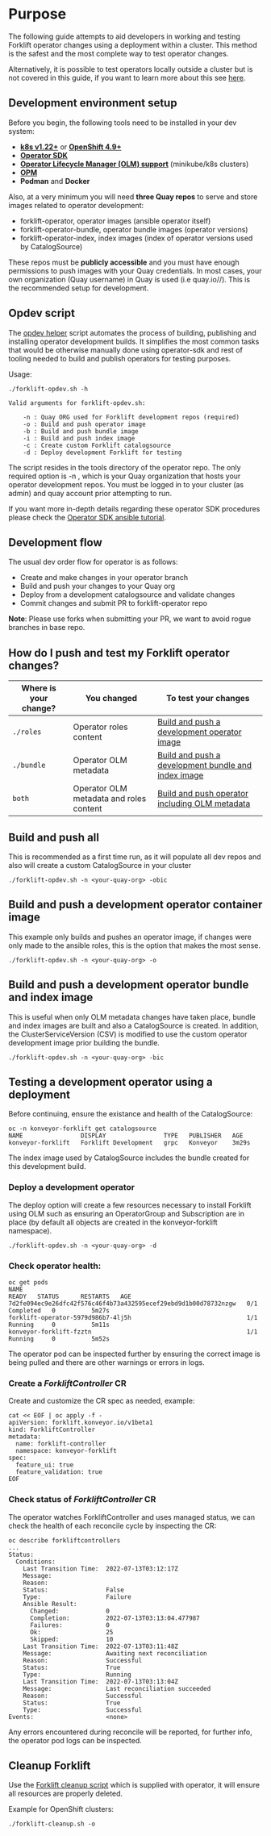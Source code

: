 # Purpose

The following guide attempts to aid developers in working and testing Forklift operator changes using a deployment within a cluster. This method is the safest and the most complete way to test operator changes.

Alternatively, it is possible to test operators locally outside a cluster but is not covered in this guide, if you want to learn more about this see [here](https://sdk.operatorframework.io/docs/building-operators/ansible/tutorial/#1-run-locally-outside-the-cluster).

## Development environment setup

Before you begin, the following tools need to be installed in your dev system:

* [__k8s v1.22+__](https://kubernetes.io/) or [__OpenShift 4.9+__](https://www.openshift.com/)
* [__Operator SDK__](https://sdk.operatorframework.io/docs/installation/)
* [__Operator Lifecycle Manager (OLM) support__](https://olm.operatorframework.io/) (minikube/k8s clusters)
* [__OPM__](https://github.com/operator-framework/operator-registry/)
* __Podman__ and __Docker__

Also, at a very minimum you will need **three Quay repos** to serve and store images related to operator development:

* forklift-operator, operator images (ansible operator itself)
* forklift-operator-bundle, operator bundle images (operator versions)
* forklift-operator-index, index images (index of operator versions used by CatalogSource)

These repos must be **publicly accessible** and you must have enough permissions to push images with your Quay credentials. In most cases, your own organization (Quay username) in Quay is used (i.e quay.io/<username>/<repo-name>). This is the recommended setup for development.

## Opdev script

The [opdev helper](../tools/forklift-opdev.sh) script automates the process of building, publishing and installing operator development builds. It simplifies the most common tasks that would be otherwise manually done using operator-sdk and rest of tooling needed to build and publish operators for testing purposes.

Usage:

```
./forklift-opdev.sh -h

Valid arguments for forklift-opdev.sh:

	-n : Quay ORG used for Forklift development repos (required)
	-o : Build and push operator image
	-b : Build and push bundle image
	-i : Build and push index image
	-c : Create custom Forklift catalogsource
	-d : Deploy development Forklift for testing

```

The script resides in the tools directory of the operator repo. The only required option is -n , which is your Quay organization that hosts your operator development repos. You must be logged in to your cluster (as admin) and quay account prior attempting to run.

If you want more in-depth details regarding these operator SDK procedures please check the [Operator SDK ansible tutorial](https://sdk.operatorframework.io/docs/building-operators/ansible/tutorial/).

## Development flow

The usual dev order flow for operator is as follows:

* Create and make changes in your operator branch
* Build and push your changes to your Quay org
* Deploy from a development catalogsource and validate changes
* Commit changes and submit PR to forklift-operator repo

**Note**: Please use forks when submitting your PR, we want to avoid rogue branches in base repo.

## How do I push and test my Forklift operator changes?

|Where is your change?|You changed|To test your changes|
|---|---|---|
|`./roles`| Operator roles content |[Build and push a development operator image](#build-and-push-a-development-operator-container-image) |
|`./bundle`| Operator OLM metadata | [Build and push a development bundle and index image](#build-and-push-a-development-operator-bundle-and-index-image) |
|`both` | Operator OLM metadata and roles content | [Build and push operator including OLM metadata](#build-and-push-all)

## Build and push all

This is recommended as a first time run, as it will populate all dev repos and also will create a custom CatalogSource in your cluster

```
./forklift-opdev.sh -n <your-quay-org> -obic
```

## Build and push a development operator container image

This example only builds and pushes an operator image, if changes were only made to the ansible roles, this is the option that makes the most sense.

```
./forklift-opdev.sh -n <your-quay-org> -o
```

## Build and push a development operator bundle and index image

This is useful when only OLM metadata changes have taken place, bundle and index images are built and also a CatalogSource is created. In addition, the ClusterServiceVersion (CSV) is modified to use the custom operator development image prior building the bundle.

```
./forklift-opdev.sh -n <your-quay-org> -bic
```

## Testing a development operator using a deployment

Before continuing, ensure the existance and health of the CatalogSource:

```
oc -n konveyor-forklift get catalogsource
NAME                DISPLAY                TYPE   PUBLISHER   AGE
konveyor-forklift   Forklift Development   grpc   Konveyor    3m29s
```

The index image used by CatalogSource includes the bundle created for this development build.

### Deploy a development operator

The deploy option will create a few resources necessary to install Forklift using OLM such as ensuring an OperatorGroup and Subscription are in place (by default all objects are created in the konveyor-forklift namespace).

```
./forklift-opdev.sh -n <your-quay-org> -d
```

### Check operator health:

```
oc get pods
NAME                                                              READY   STATUS      RESTARTS   AGE
7d2fe094ec9e26dfc42f576c46f4b73a432595ecef29ebd9d1b00d78732nzgw   0/1     Completed   0          5m27s
forklift-operator-5979d986b7-4lj5h                                1/1     Running     0          5m11s
konveyor-forklift-fzztn                                           1/1     Running     0          5m52s
```

The operator pod can be inspected further by ensuring the correct image is being pulled and there are other warnings or errors in logs.

### Create a _ForkliftController_ CR

Create and customize the CR spec as needed, example:

```
cat << EOF | oc apply -f -
apiVersion: forklift.konveyor.io/v1beta1
kind: ForkliftController
metadata:
  name: forklift-controller
  namespace: konveyor-forklift
spec:
  feature_ui: true
  feature_validation: true
EOF
```

### Check status of _ForkliftController_ CR

The operator watches ForkliftController and uses managed status, we can check the health of each reconcile cycle by inspecting the CR:

```
oc describe forkliftcontrollers
...
Status:
  Conditions:
    Last Transition Time:  2022-07-13T03:12:17Z
    Message:               
    Reason:                
    Status:                False
    Type:                  Failure
    Ansible Result:
      Changed:             0
      Completion:          2022-07-13T03:13:04.477987
      Failures:            0
      Ok:                  25
      Skipped:             10
    Last Transition Time:  2022-07-13T03:11:48Z
    Message:               Awaiting next reconciliation
    Reason:                Successful
    Status:                True
    Type:                  Running
    Last Transition Time:  2022-07-13T03:13:04Z
    Message:               Last reconciliation succeeded
    Reason:                Successful
    Status:                True
    Type:                  Successful
Events:                    <none>
```

Any errors encountered during reconcile will be reported, for further info, the operator pod logs can be inspected.

## Cleanup Forklift

Use the [Forklift cleanup script](../tools/forklift-cleanup.sh) which is supplied with operator, it will ensure all resources are properly deleted.

Example for OpenShift clusters:

```
./forklift-cleanup.sh -o
```
